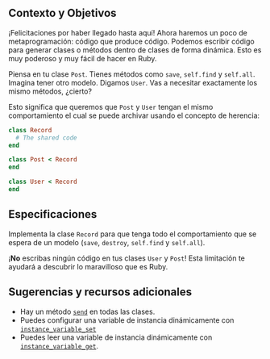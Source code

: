 ## Contexto y Objetivos

¡Felicitaciones por haber llegado hasta aquí! Ahora haremos un poco de metaprogramación: código que produce código. Podemos escribir código para generar clases o métodos dentro de clases de forma dinámica. Esto es muy poderoso y muy fácil de hacer en Ruby.

Piensa en tu clase `Post`. Tienes métodos como `save`, `self.find` y `self.all`.
Imagina tener otro modelo. Digamos `User`. Vas a necesitar exactamente los mismo métodos, ¿cierto?

Esto significa que queremos que `Post` y `User` tengan el mismo comportamiento el cual se puede archivar usando el concepto de herencia:

```ruby
class Record
  # The shared code
end

class Post < Record
end

class User < Record
end
```

## Especificaciones

Implementa la clase `Record` para que tenga todo el comportamiento que se espera de un modelo (`save`, `destroy`, `self.find` y `self.all`).

¡**No** escribas ningún código en tus clases `User` y `Post`! Esta limitación te ayudará a descubrir lo maravilloso que es Ruby.

## Sugerencias y recursos adicionales

- Hay un método [`send`](http://stackoverflow.com/questions/3337285/what-does-send-do-in-ruby) en todas las clases.
- Puedes configurar una variable de instancia dinámicamente con [`instance_variable_set`](http://ruby-doc.org/core-2.5.3/Object.html#method-i-instance_variable_set)
- Puedes leer una variable de instancia dinámicamente con [`instance_variable_get`](http://ruby-doc.org/core-2.5.3/Object.html#method-i-instance_variable_get).
